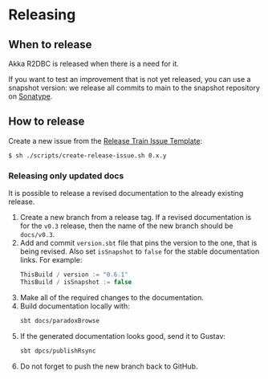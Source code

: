 # Releasing

## When to release

Akka R2DBC is released when there is a need for it.

If you want to test an improvement that is not yet released, you can use a
snapshot version: we release all commits to main to the snapshot repository
on [Sonatype](https://oss.sonatype.org/content/repositories/snapshots/com/lightbend/akka/akka-persistence-r2dbc).

## How to release

Create a new issue from the [Release Train Issue Template](docs/release-train-issue-template.md):

```
$ sh ./scripts/create-release-issue.sh 0.x.y
```

### Releasing only updated docs

It is possible to release a revised documentation to the already existing release.

1. Create a new branch from a release tag. If a revised documentation is for the `v0.3` release, then the name of the new branch should be `docs/v0.3`.
1. Add and commit `version.sbt` file that pins the version to the one, that is being revised. Also set `isSnapshot` to `false` for the stable documentation links. For example:
    ```scala
    ThisBuild / version := "0.6.1"
    ThisBuild / isSnapshot := false
    ```
1. Make all of the required changes to the documentation.
1. Build documentation locally with:
    ```sh
    sbt docs/paradoxBrowse
    ```
1. If the generated documentation looks good, send it to Gustav:
    ```sh
    sbt dpcs/publishRsync
    ```
1. Do not forget to push the new branch back to GitHub.

